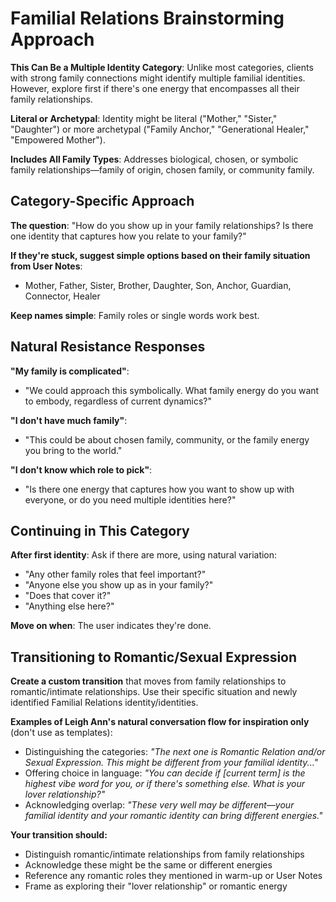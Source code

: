 # Familial Relations Brainstorming Approach

**This Can Be a Multiple Identity Category**: Unlike most categories, clients with strong family connections might identify multiple familial identities. However, explore first if there's one energy that encompasses all their family relationships.

**Literal or Archetypal**: Identity might be literal ("Mother," "Sister," "Daughter") or more archetypal ("Family Anchor," "Generational Healer," "Empowered Mother").

**Includes All Family Types**: Addresses biological, chosen, or symbolic family relationships—family of origin, chosen family, or community family.

## Category-Specific Approach

**The question**: "How do you show up in your family relationships? Is there one identity that captures how you relate to your family?"

**If they're stuck, suggest simple options based on their family situation from User Notes**:
- Mother, Father, Sister, Brother, Daughter, Son, Anchor, Guardian, Connector, Healer

**Keep names simple**: Family roles or single words work best.

## Natural Resistance Responses

**"My family is complicated"**:
- "We could approach this symbolically. What family energy do you want to embody, regardless of current dynamics?"

**"I don't have much family"**:
- "This could be about chosen family, community, or the family energy you bring to the world."

**"I don't know which role to pick"**:
- "Is there one energy that captures how you want to show up with everyone, or do you need multiple identities here?"

## Continuing in This Category

**After first identity**: Ask if there are more, using natural variation:
- "Any other family roles that feel important?"
- "Anyone else you show up as in your family?"
- "Does that cover it?"
- "Anything else here?"

**Move on when**: The user indicates they're done.

## Transitioning to Romantic/Sexual Expression

**Create a custom transition** that moves from family relationships to romantic/intimate relationships. Use their specific situation and newly identified Familial Relations identity/identities.

**Examples of Leigh Ann's natural conversation flow for inspiration only** (don't use as templates):
- Distinguishing the categories: *"The next one is Romantic Relation and/or Sexual Expression. This might be different from your familial identity..."*
- Offering choice in language: *"You can decide if [current term] is the highest vibe word for you, or if there's something else. What is your lover relationship?"*
- Acknowledging overlap: *"These very well may be different—your familial identity and your romantic identity can bring different energies."*

**Your transition should:**
- Distinguish romantic/intimate relationships from family relationships
- Acknowledge these might be the same or different energies
- Reference any romantic roles they mentioned in warm-up or User Notes
- Frame as exploring their "lover relationship" or romantic energy